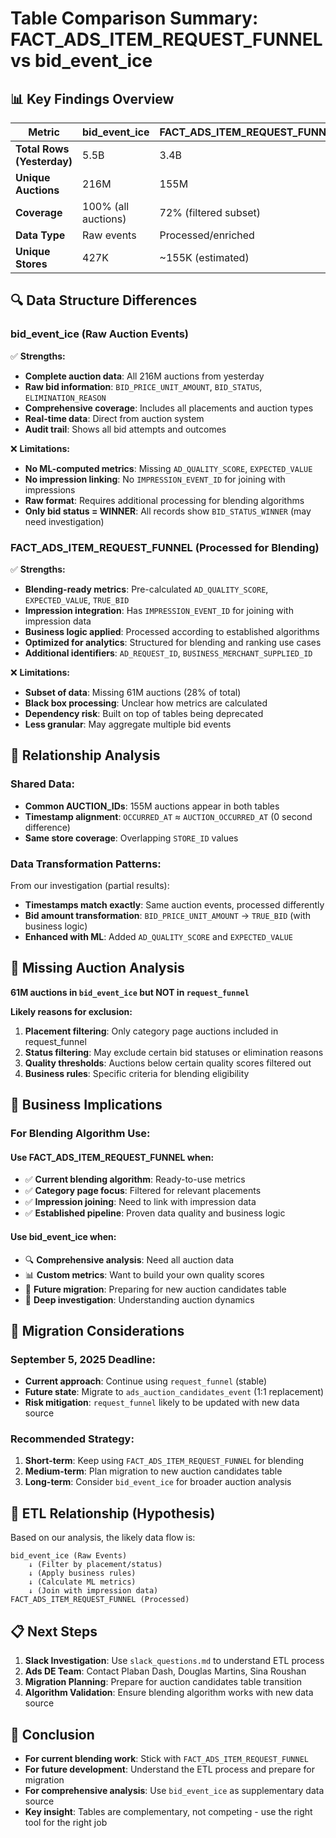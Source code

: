 # Table Comparison Summary: FACT_ADS_ITEM_REQUEST_FUNNEL vs bid_event_ice

## 📊 **Key Findings Overview**

| Metric | bid_event_ice | FACT_ADS_ITEM_REQUEST_FUNNEL | Difference |
|--------|---------------|------------------------------|------------|
| **Total Rows (Yesterday)** | 5.5B | 3.4B | +60% more data |
| **Unique Auctions** | 216M | 155M | +61M auctions |
| **Coverage** | 100% (all auctions) | 72% (filtered subset) | 28% missing |
| **Data Type** | Raw events | Processed/enriched | Transformed |
| **Unique Stores** | 427K | ~155K (estimated) | More comprehensive |

## 🔍 **Data Structure Differences**

### **bid_event_ice (Raw Auction Events)**
✅ **Strengths:**
- **Complete auction data**: All 216M auctions from yesterday
- **Raw bid information**: `BID_PRICE_UNIT_AMOUNT`, `BID_STATUS`, `ELIMINATION_REASON`
- **Comprehensive coverage**: Includes all placements and auction types
- **Real-time data**: Direct from auction system
- **Audit trail**: Shows all bid attempts and outcomes

❌ **Limitations:**
- **No ML-computed metrics**: Missing `AD_QUALITY_SCORE`, `EXPECTED_VALUE`
- **No impression linking**: No `IMPRESSION_EVENT_ID` for joining with impressions
- **Raw format**: Requires additional processing for blending algorithms
- **Only bid status = WINNER**: All records show `BID_STATUS_WINNER` (may need investigation)

### **FACT_ADS_ITEM_REQUEST_FUNNEL (Processed for Blending)**
✅ **Strengths:**
- **Blending-ready metrics**: Pre-calculated `AD_QUALITY_SCORE`, `EXPECTED_VALUE`, `TRUE_BID`
- **Impression integration**: Has `IMPRESSION_EVENT_ID` for joining with impression data
- **Business logic applied**: Processed according to established algorithms
- **Optimized for analytics**: Structured for blending and ranking use cases
- **Additional identifiers**: `AD_REQUEST_ID`, `BUSINESS_MERCHANT_SUPPLIED_ID`

❌ **Limitations:**
- **Subset of data**: Missing 61M auctions (28% of total)
- **Black box processing**: Unclear how metrics are calculated
- **Dependency risk**: Built on top of tables being deprecated
- **Less granular**: May aggregate multiple bid events

## 🔗 **Relationship Analysis**

### **Shared Data:**
- **Common AUCTION_IDs**: 155M auctions appear in both tables
- **Timestamp alignment**: `OCCURRED_AT` ≈ `AUCTION_OCCURRED_AT` (0 second difference)
- **Same store coverage**: Overlapping `STORE_ID` values

### **Data Transformation Patterns:**
From our investigation (partial results):
- **Timestamps match exactly**: Same auction events, processed differently
- **Bid amount transformation**: `BID_PRICE_UNIT_AMOUNT` → `TRUE_BID` (with business logic)
- **Enhanced with ML**: Added `AD_QUALITY_SCORE` and `EXPECTED_VALUE`

## 🎯 **Missing Auction Analysis**

**61M auctions in `bid_event_ice` but NOT in `request_funnel`**

**Likely reasons for exclusion:**
1. **Placement filtering**: Only category page auctions included in request_funnel
2. **Status filtering**: May exclude certain bid statuses or elimination reasons
3. **Quality thresholds**: Auctions below certain quality scores filtered out
4. **Business rules**: Specific criteria for blending eligibility

## 💼 **Business Implications**

### **For Blending Algorithm Use:**

#### **Use FACT_ADS_ITEM_REQUEST_FUNNEL when:**
- ✅ **Current blending algorithm**: Ready-to-use metrics
- ✅ **Category page focus**: Filtered for relevant placements
- ✅ **Impression joining**: Need to link with impression data
- ✅ **Established pipeline**: Proven data quality and business logic

#### **Use bid_event_ice when:**
- 🔍 **Comprehensive analysis**: Need all auction data
- 📊 **Custom metrics**: Want to build your own quality scores
- 🚀 **Future migration**: Preparing for new auction candidates table
- 🔧 **Deep investigation**: Understanding auction dynamics

## 🚨 **Migration Considerations**

### **September 5, 2025 Deadline:**
- **Current approach**: Continue using `request_funnel` (stable)
- **Future state**: Migrate to `ads_auction_candidates_event` (1:1 replacement)
- **Risk mitigation**: `request_funnel` likely to be updated with new data source

### **Recommended Strategy:**
1. **Short-term**: Keep using `FACT_ADS_ITEM_REQUEST_FUNNEL` for blending
2. **Medium-term**: Plan migration to new auction candidates table
3. **Long-term**: Consider `bid_event_ice` for broader auction analysis

## 🔧 **ETL Relationship (Hypothesis)**

Based on our analysis, the likely data flow is:
```
bid_event_ice (Raw Events)
    ↓ (Filter by placement/status)
    ↓ (Apply business rules)
    ↓ (Calculate ML metrics)
    ↓ (Join with impression data)
FACT_ADS_ITEM_REQUEST_FUNNEL (Processed)
```

## 📋 **Next Steps**

1. **Slack Investigation**: Use `slack_questions.md` to understand ETL process
2. **Ads DE Team**: Contact Plaban Dash, Douglas Martins, Sina Roushan
3. **Migration Planning**: Prepare for auction candidates table transition
4. **Algorithm Validation**: Ensure blending algorithm works with new data source

## 🎯 **Conclusion**

- **For current blending work**: Stick with `FACT_ADS_ITEM_REQUEST_FUNNEL`
- **For future development**: Understand the ETL process and prepare for migration
- **For comprehensive analysis**: Use `bid_event_ice` as supplementary data source
- **Key insight**: Tables are complementary, not competing - use the right tool for the right job